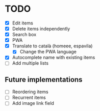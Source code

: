 # TODO

- [x] Edit items
- [x] Delete items independently
- [x] Search box
- [x] PWA
- [x] Translate to català (homeee, espavila)
  - [x] Change the PWA language
- [x] Autocomplete name with existing items
- [ ] Add multiple lists

## Future implementations

- [ ] Reordering items
- [ ] Recurrent items
- [ ] Add image link field
